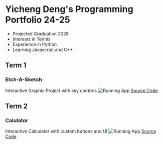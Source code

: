 # Yicheng Deng's Programming Portfolio 24-25
* Projected Graduation 2028
* Interests in Tennis
* Experience in Python
* Learning Javascript and C++
## Term 1
### Etch-A-Sketch
Interactive Graphic Project with key controls
![Running App]()
[Source Code]()  

## Term 2
### Calulator
Interactive Calculator with custom buttons and UI
![Running App]()
[Source Code]()
